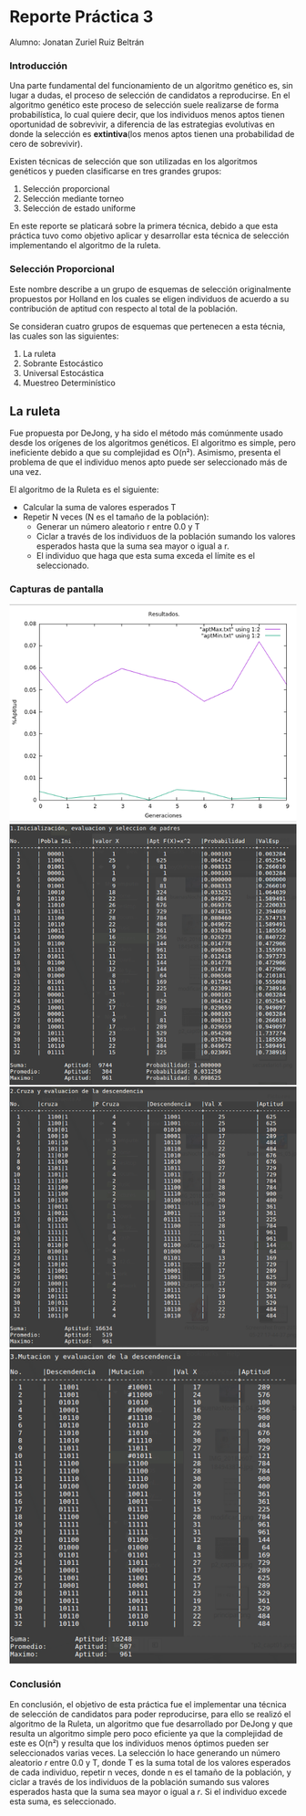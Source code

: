 # Reporte Práctica 3

Alumno: Jonatan Zuriel Ruiz Beltrán

### Introducción

Una parte fundamental del funcionamiento de un algoritmo genético es, sin lugar a dudas, el proceso de selección de candidatos a reproducirse. En el algoritmo genético este proceso de selección suele realizarse de forma probabilı́stica, lo cual quiere decir, que los individuos menos aptos tienen oportunidad de sobrevivir, a diferencia de las estrategias evolutivas en donde la selección es __extintiva__(los menos aptos tienen una probabilidad de cero de sobrevivir).

Existen técnicas de selección que son utilizadas en los algoritmos genéticos y pueden clasificarse en tres grandes grupos:
1. Selección proporcional
2. Selección mediante torneo
3. Selección de estado uniforme

En este reporte se platicará sobre la primera técnica, debido a que esta práctica tuvo como objetivo aplicar y desarrollar esta técnica de selección implementando el algoritmo de la ruleta.

### Selección Proporcional

Este nombre describe a un grupo de esquemas de selección originalmente propuestos por Holland en los cuales se eligen individuos de acuerdo a su contribución de aptitud con respecto al total de la población.

Se consideran cuatro grupos de esquemas que pertenecen a esta técnia, las cuales son las siguientes:
1. La ruleta
2. Sobrante Estocástico
3. Universal Estocástica
4. Muestreo Determinístico

## La ruleta
Fue propuesta por DeJong, y ha sido el método más comúnmente usado desde los orı́genes de los algoritmos genéticos. El algoritmo es simple, pero ineficiente debido a que su complejidad es O(n²). Asimismo, presenta el problema de que el individuo menos apto puede ser seleccionado más de una vez.

El algoritmo de la Ruleta es el siguiente:
* Calcular la suma de valores esperados T
* Repetir N veces (N es el tamaño de la población):
    * Generar un número aleatorio r entre 0.0 y T
    * Ciclar a través de los individuos de la población sumando los valores esperados hasta que la suma sea mayor o igual a r.
    * El individuo que haga que esta suma exceda el lı́mite es el seleccionado.

### Capturas de pantalla

![Capt01](https://github.com/Fatboy09/curso_AlgoritmosGeneticos/blob/assets/practica1/p3_capt01.png)
![Capt02](https://github.com/Fatboy09/curso_AlgoritmosGeneticos/blob/assets/practica1/p3_capt02.png)
![Capt03](https://github.com/Fatboy09/curso_AlgoritmosGeneticos/blob/assets/practica1/p3_capt03.png)
![Capt04](https://github.com/Fatboy09/curso_AlgoritmosGeneticos/blob/assets/practica1/p3_capt04.png)


### Conclusión

En conclusión, el objetivo de esta práctica fue el implementar una técnica de selección de candidatos para poder reproducirse, para ello se realizó el algoritmo de la Ruleta, un algoritmo que fue desarrollado por DeJong y que resulta un algoritmo simple pero poco eficiente ya que la complejidad de este es O(n²) y resulta que los individuos menos óptimos pueden ser seleccionados varias veces. La selección lo hace generando un número aleatorio *r* entre 0.0 y T, donde T es la suma total de los valores esperados de cada individuo, repetir n veces, donde n es el tamaño de la población, y ciclar a través de los individuos de la población sumando sus valores esperados hasta que la suma sea mayor o igual a _r_. Si el individuo excede esta suma, es seleccionado.
